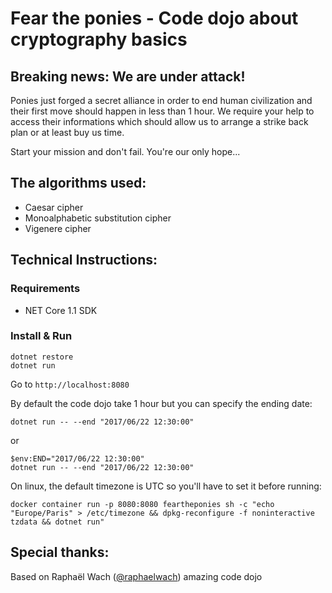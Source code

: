 # Fear the ponies - Code dojo about cryptography basics 

## Breaking news: We are under attack!

Ponies just forged a secret alliance in order to end human civilization and their first move should happen in less than 1 hour. We require your help to access their informations which should allow us to arrange a strike back plan or at least buy us time.

Start your mission and don't fail. You're our only hope...

## The algorithms used:

* Caesar cipher
* Monoalphabetic substitution cipher
* Vigenere cipher

## Technical Instructions:

### Requirements
- NET Core 1.1 SDK

### Install & Run

```
dotnet restore
dotnet run
```

Go to ```http://localhost:8080```

By default the code dojo take 1 hour but you can specify the ending date:

```
dotnet run -- --end "2017/06/22 12:30:00" 
```

or

```
$env:END="2017/06/22 12:30:00"
dotnet run -- --end "2017/06/22 12:30:00" 
```

On linux, the default timezone is UTC so you'll have to set it before running:
```
docker container run -p 8080:8080 feartheponies sh -c "echo "Europe/Paris" > /etc/timezone && dpkg-reconfigure -f noninteractive tzdata && dotnet run"
```

## Special thanks:

Based on Raphaël Wach ([@raphaelwach](https://twitter.com/raphaelwach)) amazing code dojo
